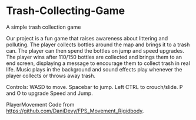 # Trash-Collecting-Game
A simple trash collection game

Our project is a fun game that raises awareness about littering and polluting. The player collects bottles around the map and brings it to a trash can. The player can then spend the bottles on jump and speed upgrades. The player wins after 110/150 bottles are collected and brings them to an end screen, displaying a message to encourage them to collect trash in real life. Music plays in the background and sound effects play whenever the player collects or throws away trash.

Controls:
WASD to move.
Spacebar to jump.
Left CTRL to crouch/slide.
P and O to upgrade Speed and Jump.

PlayerMovement Code from https://github.com/DaniDevy/FPS_Movement_Rigidbody.
